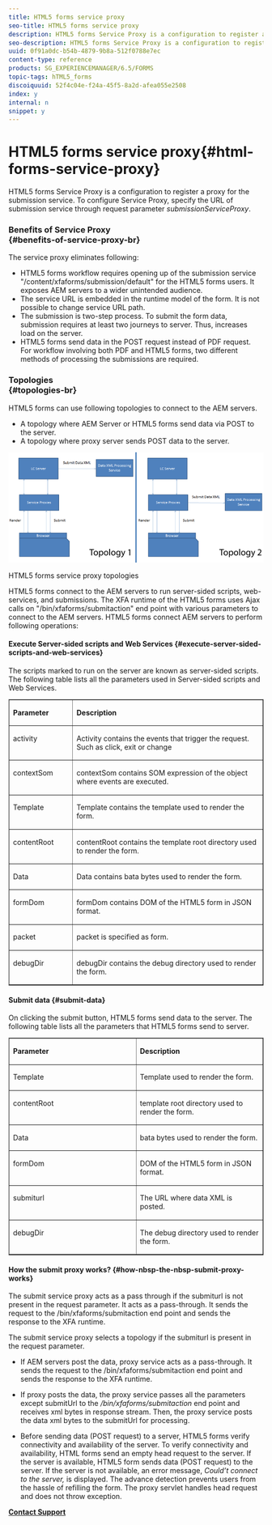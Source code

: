 ```yaml
---
title: HTML5 forms service proxy
seo-title: HTML5 forms service proxy
description: HTML5 forms Service Proxy is a configuration to register a proxy for the submission service. To configure Service Proxy, specify the URL of submission service through request parameter submissionServiceProxy.
seo-description: HTML5 forms Service Proxy is a configuration to register a proxy for the submission service. To configure Service Proxy, specify the URL of submission service through request parameter submissionServiceProxy.
uuid: 0f91a0dc-b54b-4879-9b8a-512f0788e7ec
content-type: reference
products: SG_EXPERIENCEMANAGER/6.5/FORMS
topic-tags: hTML5_forms
discoiquuid: 52f4c04e-f24a-45f5-8a2d-afea055e2508
index: y
internal: n
snippet: y
---
```


# HTML5 forms service proxy{#html-forms-service-proxy}

HTML5 forms Service Proxy is a configuration to register a proxy for the submission service. To configure Service Proxy, specify the URL of submission service through request parameter *submissionServiceProxy*.

### Benefits of Service Proxy <br> {#benefits-of-service-proxy-br}

The service proxy eliminates following:

* HTML5 forms workflow requires opening up of the submission service "/content/xfaforms/submission/default" for the HTML5 forms users. It exposes AEM servers to a wider unintended audience. 
* The service URL is embedded in the runtime model of the form. It is not possible to change service URL path.  
* The submission is two-step process. To submit the form data, submission requires at least two journeys to server. Thus, increases load on the server.  
* HTML5 forms send data in the POST request instead of PDF request. For workflow involving both PDF and HTML5 forms, two different methods of processing the submissions are required.

### Topologies <br> {#topologies-br}

HTML5 forms can use following topologies to connect to the AEM servers.

* A topology where AEM Server or HTML5 forms send data via POST to the server.
* A topology where proxy server sends POST data to the server.

![HTML5 forms service proxy topologies](assets/topology.png)

HTML5 forms service proxy topologies

HTML5 forms connect to the AEM servers to run server-sided scripts, web-services, and submissions. The XFA runtime of the HTML5 forms uses Ajax calls on "/bin/xfaforms/submitaction" end point with various parameters to connect to the AEM servers. HTML5 forms connect AEM servers to perform following operations:

#### Execute Server-sided scripts and Web Services {#execute-server-sided-scripts-and-web-services}

The scripts marked to run on the server are known as server-sided scripts. The following table lists all the parameters used in Server-sided scripts and Web Services.

<table border="1" cellpadding="0" cellspacing="0"> 
 <tbody> 
  <tr> 
   <td valign="top" width="126"><p><strong>Parameter</strong></p> </td> 
   <td valign="top" width="505"><p><strong>Description</strong></p> </td> 
  </tr> 
  <tr> 
   <td valign="top" width="126"><p>activity</p> </td> 
   <td valign="top" width="505"><p>Activity contains the events that trigger the request. Such as click, exit or change</p> </td> 
  </tr> 
  <tr> 
   <td valign="top" width="126"><p>contextSom</p> </td> 
   <td valign="top" width="505"><p>contextSom contains SOM expression of the object where events are executed.</p> </td> 
  </tr> 
  <tr> 
   <td valign="top" width="126"><p>Template</p> </td> 
   <td valign="top" width="505"><p>Template contains the template used to render the form.</p> </td> 
  </tr> 
  <tr> 
   <td valign="top" width="126"><p>contentRoot</p> </td> 
   <td valign="top" width="505"><p>contentRoot contains the template root directory used to render the form.</p> </td> 
  </tr> 
  <tr> 
   <td valign="top" width="126"><p>Data</p> </td> 
   <td valign="top" width="505"><p>Data contains bata bytes used to render the form.</p> </td> 
  </tr> 
  <tr> 
   <td valign="top" width="126"><p>formDom</p> </td> 
   <td valign="top" width="505"><p>formDom contains DOM of the HTML5 form in JSON format.</p> </td> 
  </tr> 
  <tr> 
   <td valign="top" width="126"><p>packet</p> </td> 
   <td valign="top" width="505"><p>packet is specified as form.</p> </td> 
  </tr> 
  <tr> 
   <td valign="top" width="126"><p>debugDir</p> </td> 
   <td valign="top" width="505"><p>debugDir contains the debug directory used to render the form.</p> </td> 
  </tr> 
 </tbody> 
</table>

#### Submit data {#submit-data}

On clicking the submit button, HTML5 forms send data to the server. The following table lists all the parameters that HTML5 forms send to server.

<table border="1" cellpadding="0" cellspacing="0"> 
 <tbody> 
  <tr> 
   <td valign="top" width="319"><p><strong>Parameter</strong></p> </td> 
   <td valign="top" width="319"><p><strong>Description</strong></p> </td> 
  </tr> 
  <tr> 
   <td valign="top" width="319"><p>Template</p> </td> 
   <td valign="top" width="319"><p>Template used to render the form.</p> </td> 
  </tr> 
  <tr> 
   <td valign="top" width="319"><p>contentRoot</p> </td> 
   <td valign="top" width="319"><p>template root directory used to render the form.</p> </td> 
  </tr> 
  <tr> 
   <td valign="top" width="319"><p>Data</p> </td> 
   <td valign="top" width="319"><p>bata bytes used to render the form.</p> </td> 
  </tr> 
  <tr> 
   <td valign="top" width="319"><p>formDom</p> </td> 
   <td valign="top" width="319"><p>DOM of the HTML5 form in JSON format.</p> </td> 
  </tr> 
  <tr> 
   <td valign="top" width="319"><p>submiturl</p> </td> 
   <td valign="top" width="319"><p>The URL where data XML is posted.</p> </td> 
  </tr> 
  <tr> 
   <td valign="top" width="319"><p>debugDir</p> </td> 
   <td valign="top" width="319"><p>The debug directory used to render the form.</p> </td> 
  </tr> 
 </tbody> 
</table>

#### How&nbsp;the&nbsp;submit proxy works? {#how-nbsp-the-nbsp-submit-proxy-works}

The submit service proxy acts as a pass through if the submiturl is not present in the request parameter. It acts as a pass-through. It sends the request to the /bin/xfaforms/submitaction end point and sends the response to the XFA runtime.

The submit service proxy selects a topology if the submiturl is present in the request parameter.

* If AEM servers post the data, proxy service acts as a pass-through. It sends the request to the /bin/xfaforms/submitaction end point and sends the response to the XFA runtime.  
* If proxy posts the data, the proxy service passes all the parameters except submitUrl to the */bin/xfaforms/submitaction* end point and receives xml bytes in response stream. Then, the proxy service posts the data xml bytes to the submitUrl for processing.  

* Before sending data (POST request) to a server, HTML5 forms verify connectivity and availability of the server. To verify connectivity and availability, HTML forms send an empty head request to the server. If the server is available, HTML5 form sends data (POST request) to the server. If the server is not available, an error message, *Could’t connect to the server,* is displayed. The advance detection prevents users from the hassle of refilling the form. The proxy servlet handles head request and does not throw exception.

[**Contact Support**](https://www.adobe.com/account/sign-in.supportportal.html)
